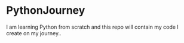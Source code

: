 # PythonJourney
I am learning Python from scratch and this repo will contain my code I create on my journey..
